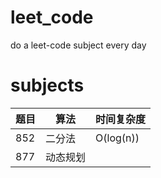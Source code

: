 # leet_code
do a leet-code subject every day


# subjects
| 题目 | 算法 | 时间复杂度 |
|----| ------| --- |
| 852 | 二分法 | O(log(n)) |
| 877 | 动态规划 | | 